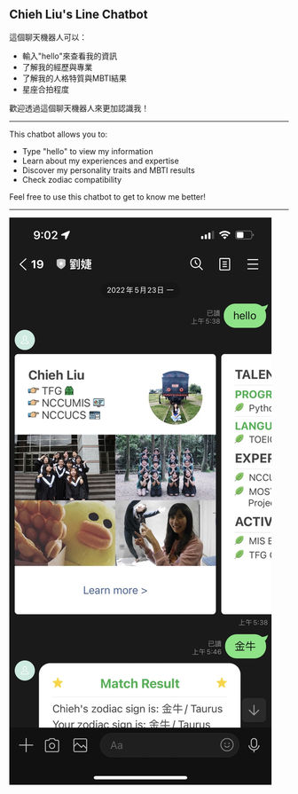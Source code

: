 ## Chieh Liu's Line Chatbot

這個聊天機器人可以：
- 輸入"hello"來查看我的資訊
- 了解我的經歷與專業
- 了解我的人格特質與MBTI結果
- 星座合拍程度

歡迎透過這個聊天機器人來更加認識我！

---

This chatbot allows you to:
- Type "hello" to view my information
- Learn about my experiences and expertise
- Discover my personality traits and MBTI results
- Check zodiac compatibility

Feel free to use this chatbot to get to know me better!

---

![markdown](line_bot_demo.jpg "markdown")
